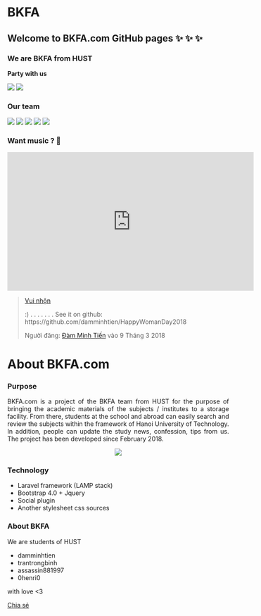<div id="fb-root"></div>
<script>(function(d, s, id) {
  var js, fjs = d.getElementsByTagName(s)[0];
  if (d.getElementById(id)) return;
  js = d.createElement(s); js.id = id;
  js.src = 'https://connect.facebook.net/vi_VN/sdk.js#xfbml=1&version=v2.12&appId=565933070461786&autoLogAppEvents=1';
  fjs.parentNode.insertBefore(js, fjs);
}(document, 'script', 'facebook-jssdk'));</script>

# BKFA

## Welcome to BKFA.com GitHub pages :sparkles: :sparkles: :sparkles:

### We are BKFA from HUST 

<b>Party with us</b>

<img src="https://octodex.github.com/images/yaktocat.png" class="page-body">

<img src="https://i.ytimg.com/vi/NLSue7sTDMo/maxresdefault.jpg" class="page-body">

### Our team 

<img src="https://media.giphy.com/media/1ZtmZoLRtnfjBW1giN/giphy.gif" class="page-body">

<img src="https://media.giphy.com/media/5wFUxatvUMXJ9JhpVp/giphy.gif" class="page-body">

<img src="https://media.giphy.com/media/1lwtswtRpqDBcn9UVI/giphy.gif" class="page-body">

<img src="https://media.giphy.com/media/d5qqj1zFg3Z3uLS2xS/giphy.gif" class="page-body">

<img src="https://media.giphy.com/media/3XA0mnQR0zhD7OZAbG/giphy.gif" class="page-body">

### Want music ? :bouquet:
<div class="page-body">
<iframe width="560" height="315" src="https://www.youtube.com/embed/dvntgt7IsOg" frameborder="0" allow="autoplay; encrypted-media" allowfullscreen class="page-body"></iframe>

<div class="fb-video page-body" data-href="https://www.facebook.com/DamMinhTienn/videos/573056529746855/" data-width="500" data-show-text="true"><blockquote cite="https://www.facebook.com/DamMinhTienn/videos/573056529746855/" class="fb-xfbml-parse-ignore"><a href="https://www.facebook.com/DamMinhTienn/videos/573056529746855/">Vui nhộn</a><p>:)
.
.
.
.
.
.
.
See it on github: https://github.com/damminhtien/HappyWomanDay2018</p>Người đăng: <a href="https://www.facebook.com/DamMinhTienn/">Đàm Minh Tiến</a> vào 9 Tháng 3 2018</blockquote></div>

</div>

# About BKFA.com
### Purpose

<p align="justify" >BKFA.com is a project of the BKFA team from HUST for the purpose of bringing the academic materials of the subjects / institutes to a storage facility. From there, students at the school and abroad can easily search and review the subjects within the framework of Hanoi University of Technology. In addition, people can update the study news, confession, tips from us. The project has been developed since February 2018.
</p>

<p align="center" class="page-body"><img src="https://media.licdn.com/mpr/mpr/AAEAAQAAAAAAAAUmAAAAJDU0OTRjMjQ0LTU3MWMtNDJmOS05NzllLTU2Y2M2ZGFlOTZhYQ.jpg"></p>

### Technology

- Laravel framework (LAMP stack)
- Bootstrap 4.0 + Jquery
- Social plugin
- Another stylesheet css sources

### About BKFA

We are students of HUST   
- damminhtien
- trantrongbinh
- assassin881997
- 0henri0

with love <3

<div class="fb-share-button" data-href="https://damminhtien.github.io/bkfa/" data-layout="button_count" data-size="large" data-mobile-iframe="true"><a target="_blank" href="https://www.facebook.com/sharer/sharer.php?u=https%3A%2F%2Fdamminhtien.github.io%2Fbkfa%2F&amp;src=sdkpreparse" class="fb-xfbml-parse-ignore">Chia sẻ</a></div>
<div class="fb-like" data-href="https://damminhtien.github.io/bkfa/" data-layout="box_count" data-action="like" data-size="large" data-show-faces="true" data-share="true"></div>
<div class="fb-comments" data-href="https://damminhtien.github.io/bkfa/" data-numposts="5"></div>
<script type="text/javascript" src="https://platform.twitter.com/widgets.js"></script>
<script src="https://lab.hakim.se/zoom-js/js/zoom.js"></script>
<script>
document.querySelector( '.page-body' ).addEventListener( 'click', function( event ) {
	event.preventDefault();
	zoom.to({ element: event.target });
} );
</script>

